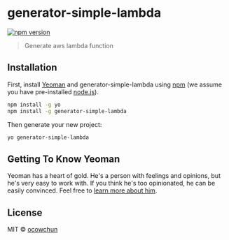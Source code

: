 # generator-simple-lambda
 [![npm version](https://badge.fury.io/js/generator-simple-lambda.svg)](https://badge.fury.io/js/generator-simple-lambda)
> Generate aws lambda function 

## Installation

First, install [Yeoman](http://yeoman.io) and generator-simple-lambda using [npm](https://www.npmjs.com/) (we assume you have pre-installed [node.js](https://nodejs.org/)).

```bash
npm install -g yo
npm install -g generator-simple-lambda
```

Then generate your new project:

```bash
yo generator-simple-lambda
```

## Getting To Know Yeoman

Yeoman has a heart of gold. He&#39;s a person with feelings and opinions, but he&#39;s very easy to work with. If you think he&#39;s too opinionated, he can be easily convinced. Feel free to [learn more about him](http://yeoman.io/).

## License

MIT © [ocowchun]()


[npm-image]: https://badge.fury.io/js/generator-simple-lambda.svg
[npm-url]: https://npmjs.org/package/generator-simple-lambda
[travis-image]: https://travis-ci.org/ocowchun/generator-simple-lambda.svg?branch=master
[travis-url]: https://travis-ci.org/ocowchun/generator-simple-lambda
[daviddm-image]: https://david-dm.org/ocowchun/generator-simple-lambda.svg?theme=shields.io
[daviddm-url]: https://david-dm.org/ocowchun/generator-simple-lambda
[coveralls-image]: https://coveralls.io/repos/ocowchun/generator-simple-lambda/badge.svg
[coveralls-url]: https://coveralls.io/r/ocowchun/generator-simple-lambda
